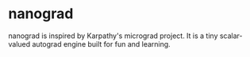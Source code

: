 # nanograd
nanograd is inspired by Karpathy's micrograd project. It is a tiny scalar-valued autograd engine built for fun and learning.
